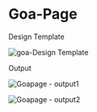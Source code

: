 # Goa-Page
Design Template 








![goa-Design Template](https://github.com/ra-ghava/Goa-Page/assets/146189602/8ca5bd87-19dd-4275-884d-416d3ccd81e7)








Output




![Goapage - output1](https://github.com/ra-ghava/Goa-Page/assets/146189602/fa678c56-aafb-4b69-ba55-a789181eb441)








![Goapage - output2](https://github.com/ra-ghava/Goa-Page/assets/146189602/a6ff6030-57d6-4de7-9778-745a6410d7c8)
